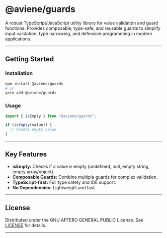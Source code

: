 # @aviene/guards

A robust TypeScript/JavaScript utility library for value validation and guard functions.
Provides composable, type-safe, and reusable guards to simplify input validation, type narrowing, and defensive programming in modern applications.

---

## Getting Started

### Installation

```sh
npm install @aviene/guards
# or
yarn add @aviene/guards
```

### Usage

```typescript
import { isEmpty } from "@aviene/guards";

if (isEmpty(value)) {
  // handle empty value
}
```

---

## Key Features

- **isEmpty:** Checks if a value is empty (undefined, null, empty string, empty array/object).
- **Composable Guards:** Combine multiple guards for complex validation.
- **TypeScript-first:** Full type safety and IDE support.
- **No Dependencies:** Lightweight and fast.

---

## License

Distributed under the GNU AFFERO GENERAL PUBLIC License. See [LICENSE](LICENSE) for details.

---
